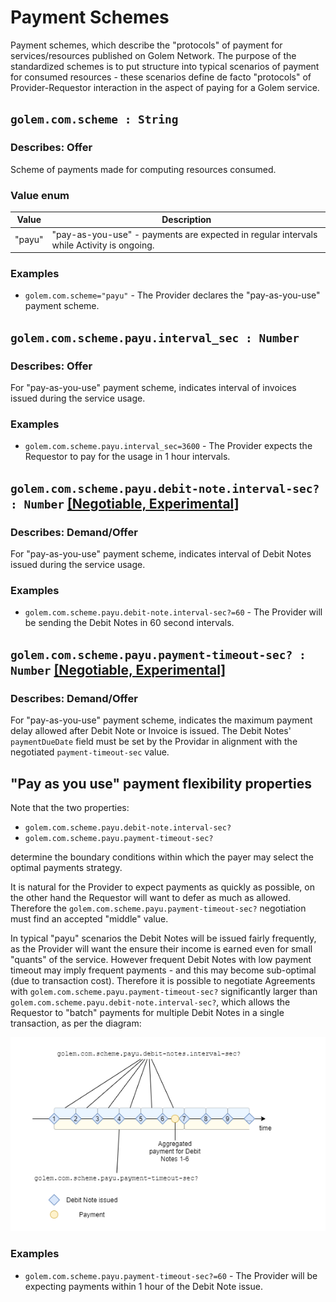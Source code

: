# Payment Schemes
Payment schemes, which describe the "protocols" of payment for services/resources published on Golem Network. The purpose of the standardized schemes is to put structure into typical scenarios of payment for consumed resources - these scenarios define de facto "protocols" of Provider-Requestor interaction in the aspect of paying for a Golem service. 

## `golem.com.scheme : String`

### Describes: Offer

Scheme of payments made for computing resources consumed.

### Value enum
| Value    | Description                                                                              |
| -------- | ---------------------------------------------------------------------------------------- |
| "payu"   | "pay-as-you-use" - payments are expected in regular intervals while Activity is ongoing. |

### **Examples**
* `golem.com.scheme="payu"` - The Provider declares the "pay-as-you-use" payment scheme.

## `golem.com.scheme.payu.interval_sec : Number`

### Describes: Offer

For "pay-as-you-use" payment scheme, indicates interval of invoices issued during the service usage.

### **Examples**
* `golem.com.scheme.payu.interval_sec=3600` - The Provider expects the Requestor to pay for the usage in 1 hour intervals.

## `golem.com.scheme.payu.debit-note.interval-sec? : Number` [[Negotiable, Experimental]](/standards/README.md#fact-vs-negotiable-properties)

### Describes: Demand/Offer

For "pay-as-you-use" payment scheme, indicates interval of Debit Notes issued during the service usage.

### **Examples**
* `golem.com.scheme.payu.debit-note.interval-sec?=60` - The Provider will be sending the Debit Notes in 60 second intervals.

## `golem.com.scheme.payu.payment-timeout-sec? : Number` [[Negotiable, Experimental]](/standards/README.md#fact-vs-negotiable-properties)

### Describes: Demand/Offer

For "pay-as-you-use" payment scheme, indicates the maximum payment delay allowed after Debit Note or Invoice is issued.
The Debit Notes' `paymentDueDate` field must be set by the Providar in alignment with the negotiated `payment-timeout-sec` value.

## "Pay as you use" payment flexibility properties

Note that the two properties:
- `golem.com.scheme.payu.debit-note.interval-sec?`
- `golem.com.scheme.payu.payment-timeout-sec?`

determine the boundary conditions within which the payer may select the optimal payments strategy. 

It is natural for the Provider to expect payments as quickly as possible, on the other hand the Requestor will want to defer 
as much as allowed. Therefore the `golem.com.scheme.payu.payment-timeout-sec?` negotiation must find an accepted "middle" 
value. 

In typical "payu" scenarios the Debit Notes will be issued fairly frequently, as the Provider will want the ensure their 
income is earned even for small "quants" of the service. However frequent Debit Notes with low payment timeout may imply frequent payments - and this may become sub-optimal (due to transaction cost). Therefore it is possible to negotiate 
Agreements with `golem.com.scheme.payu.payment-timeout-sec?` significantly larger than `golem.com.scheme.payu.debit-note.interval-sec?`, which allows the Requestor to "batch" payments for multiple Debit Notes in a single transaction, 
as per the diagram:

![pay as you use model](pay_as_you_go_model.png "Pay as you use model")

### **Examples**
* `golem.com.scheme.payu.payment-timeout-sec?=60` - The Provider will be expecting payments within 1 hour of the Debit Note issue.

